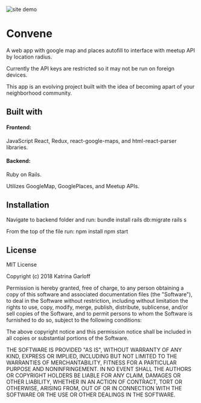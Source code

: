 ![site demo](https://thumbs.gfycat.com/FarawayNegativeHydatidtapeworm-size_restricted.gif)
# Convene
A web app with google map and places autofill to interface with meetup API by location radius.

Currently the API keys are restricted so it may not be run on foreign devices.

This app is an evolving project built with the idea of becoming apart of your neighborhood community.


## Built with
#### Frontend:
JavaScript React, Redux, react-google-maps, and html-react-parser libraries.

#### Backend:
Ruby on Rails.

Utilizes GoogleMap, GooglePlaces, and Meetup APIs.

## Installation
Navigate to backend folder and run:
bundle install
rails db:migrate
rails s

From the top of the file run:
npm install
npm start


## License
MIT License

Copyright (c) 2018 Katrina Garloff

Permission is hereby granted, free of charge, to any person obtaining a copy
of this software and associated documentation files (the "Software"), to deal
in the Software without restriction, including without limitation the rights
to use, copy, modify, merge, publish, distribute, sublicense, and/or sell
copies of the Software, and to permit persons to whom the Software is
furnished to do so, subject to the following conditions:

The above copyright notice and this permission notice shall be included in all
copies or substantial portions of the Software.

THE SOFTWARE IS PROVIDED "AS IS", WITHOUT WARRANTY OF ANY KIND, EXPRESS OR
IMPLIED, INCLUDING BUT NOT LIMITED TO THE WARRANTIES OF MERCHANTABILITY,
FITNESS FOR A PARTICULAR PURPOSE AND NONINFRINGEMENT. IN NO EVENT SHALL THE
AUTHORS OR COPYRIGHT HOLDERS BE LIABLE FOR ANY CLAIM, DAMAGES OR OTHER
LIABILITY, WHETHER IN AN ACTION OF CONTRACT, TORT OR OTHERWISE, ARISING FROM,
OUT OF OR IN CONNECTION WITH THE SOFTWARE OR THE USE OR OTHER DEALINGS IN THE
SOFTWARE.
